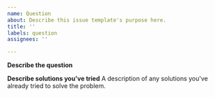 ```yaml
---
name: Question
about: Describe this issue template's purpose here.
title: ''
labels: question
assignees: ''

---
```


**Describe the question**

**Describe solutions you've tried**
A description of any solutions you've already tried to solve the problem.
